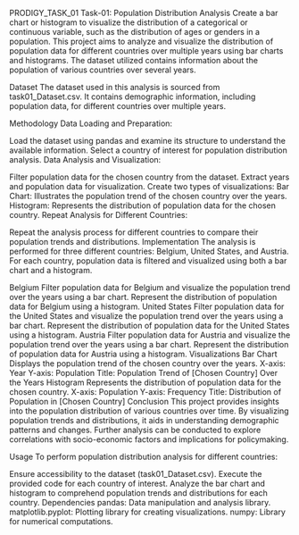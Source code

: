 PRODIGY_TASK_01
Task-01: Population Distribution Analysis
Create a bar chart or histogram to visualize the distribution of a categorical or continuous variable, such as the distribution of ages or genders in a population.
This project aims to analyze and visualize the distribution of population data for different countries over multiple years using bar charts and histograms. The dataset utilized contains information about the population of various countries over several years.

Dataset
The dataset used in this analysis is sourced from task01_Dataset.csv. It contains demographic information, including population data, for different countries over multiple years.

Methodology
Data Loading and Preparation:

Load the dataset using pandas and examine its structure to understand the available information.
Select a country of interest for population distribution analysis.
Data Analysis and Visualization:

Filter population data for the chosen country from the dataset.
Extract years and population data for visualization.
Create two types of visualizations:
Bar Chart: Illustrates the population trend of the chosen country over the years.
Histogram: Represents the distribution of population data for the chosen country.
Repeat Analysis for Different Countries:

Repeat the analysis process for different countries to compare their population trends and distributions.
Implementation
The analysis is performed for three different countries: Belgium, United States, and Austria. For each country, population data is filtered and visualized using both a bar chart and a histogram.

Belgium
Filter population data for Belgium and visualize the population trend over the years using a bar chart.
Represent the distribution of population data for Belgium using a histogram.
United States
Filter population data for the United States and visualize the population trend over the years using a bar chart.
Represent the distribution of population data for the United States using a histogram.
Austria
Filter population data for Austria and visualize the population trend over the years using a bar chart.
Represent the distribution of population data for Austria using a histogram.
Visualizations
Bar Chart
Displays the population trend of the chosen country over the years.
X-axis: Year
Y-axis: Population
Title: Population Trend of [Chosen Country] Over the Years
Histogram
Represents the distribution of population data for the chosen country.
X-axis: Population
Y-axis: Frequency
Title: Distribution of Population in [Chosen Country]
Conclusion
This project provides insights into the population distribution of various countries over time. By visualizing population trends and distributions, it aids in understanding demographic patterns and changes. Further analysis can be conducted to explore correlations with socio-economic factors and implications for policymaking.

Usage
To perform population distribution analysis for different countries:

Ensure accessibility to the dataset (task01_Dataset.csv).
Execute the provided code for each country of interest.
Analyze the bar chart and histogram to comprehend population trends and distributions for each country.
Dependencies
pandas: Data manipulation and analysis library.
matplotlib.pyplot: Plotting library for creating visualizations.
numpy: Library for numerical computations.

